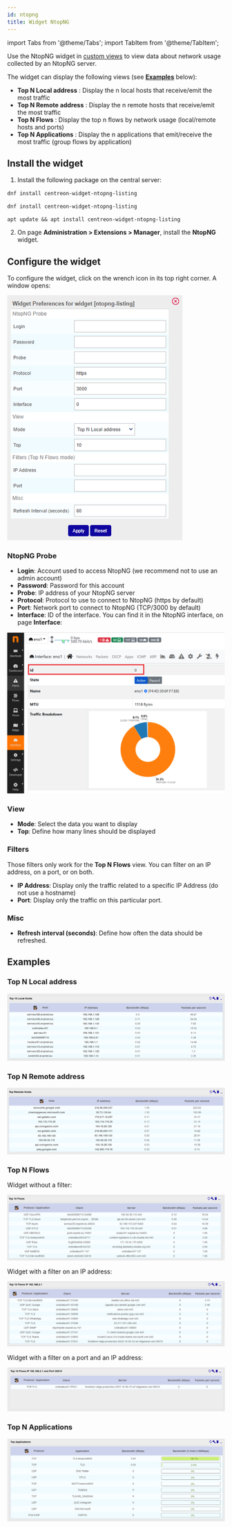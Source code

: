 ```yaml
---
id: ntopng
title: Widget NtopNG
---
```

import Tabs from '@theme/Tabs';
import TabItem from '@theme/TabItem';

Use the NtopNG widget in [custom views](../../alerts-notifications/custom-views.md) to view data about network usage collected by an NtopNG server.

The widget can display the following views (see [**Examples**](#examples) below):

* **Top N Local address** : Display the n local hosts that receive/emit the most traffic
* **Top N Remote address** : Display the n remote hosts that receive/emit the most traffic
* **Top N Flows** : Display the top n flows by network usage (local/remote hosts and ports)
* **Top N Applications** : Display the n applications that emit/receive the most traffic (group flows by application)

## Install the widget

1. Install the following package on the central server:
  
<Tabs groupId="sync">
<TabItem value="Alma / RHEL / Oracle Linux 8" label="Alma / RHEL / Oracle Linux 8">

```shell
dnf install centreon-widget-ntopng-listing
```

</TabItem>
<TabItem value="Alma / RHEL / Oracle Linux 9" label="Alma / RHEL / Oracle Linux 9">

```shell
dnf install centreon-widget-ntopng-listing
```

</TabItem>
<TabItem value="Debian 12" label="Debian 12">

```shell
apt update && apt install centreon-widget-ntopng-listing
```

</TabItem>
</Tabs>


2. On page **Administration > Extensions > Manager**, install the **NtopNG** widget.

## Configure the widget

To configure the widget, click on the wrench icon in its top right corner. A window opens:

![Parameters](../../assets/integrations/npm/Widget_NtopNG_Options.png)

### NtopNG Probe

* **Login**: Account used to access NtopNG (we recommend not to use an admin account)
* **Password**: Password for this account
* **Probe**: IP address of your NtopNG server
* **Protocol**: Protocol to use to connect to NtopNG (https by default)
* **Port**: Network port to connect to NtopNG (TCP/3000 by default)
* **Interface**: ID of the interface. You can find it in the NtopNG interface, on page **Interface**:

![Interface ID](../../assets/integrations/npm/NtopNG_Interface_ID.png)

### View

* **Mode**: Select the data you want to display
* **Top**: Define how many lines should be displayed

### Filters

Those filters only work for the **Top N Flows** view. You can filter on an IP address, on a port, or on both.

* **IP Address**: Display only the traffic related to a specific IP Address (do not use a hostname)
* **Port**: Display only the traffic on this particular port.

### Misc

* **Refresh interval (seconds)**: Define how often the data should be refreshed.

## Examples

### Top N Local address

![Top N Local address](../../assets/integrations/npm/Widget_NtopNG_Top_N_Local.png)

### Top N Remote address

![Top N Remote address](../../assets/integrations/npm/Widget_NtopNG_Top_N_Remote.png)

### Top N Flows

Widget without a filter:

![Top N Flows](../../assets/integrations/npm/Widget_NtopNG_Top_N_Flows.png)

Widget with a filter on an IP address:

![Top N Flows Address Filter](../../assets/integrations/npm/Widget_NtopNG_Top_N_Flows_Address_Filter.png)

Widget with a filter on a port and an IP address:

![Top N Flows Address Port Filters](../../assets/integrations/npm/Widget_NtopNG_Top_N_Flows_Address_Port_Filters.png)

### Top N Applications

![Top N Applications](../../assets/integrations/npm/Widget_NtopNG_Top_N_Applications.png)
